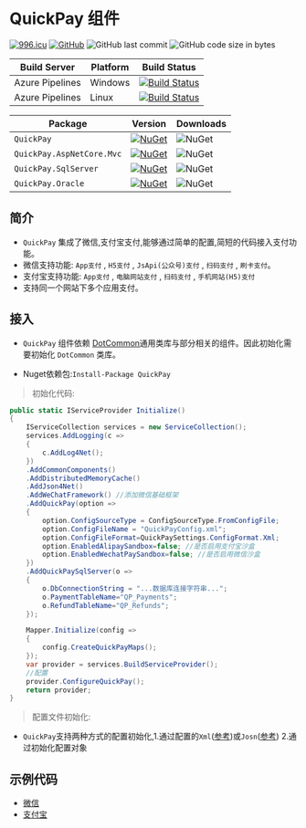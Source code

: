 # QuickPay 组件

[![996.icu](https://img.shields.io/badge/link-996.icu-red.svg)](https://996.icu) [![GitHub](https://img.shields.io/github/license/mashape/apistatus.svg)](https://github.com/cocosip/QuickPay/blob/master/LICENSE) ![GitHub last commit](https://img.shields.io/github/last-commit/cocosip/QuickPay.svg) ![GitHub code size in bytes](https://img.shields.io/github/languages/code-size/cocosip/QuickPay.svg)

| Build Server | Platform | Build Status |
| ------------ | -------- | ------------ |
| Azure Pipelines| Windows |[![Build Status](https://dev.azure.com/cocosip/QuickPay/_apis/build/status/cocosip.QuickPay?branchName=master&jobName=Windows)](https://dev.azure.com/cocosip/QuickPay/_build/latest?definitionId=8&branchName=master)|
| Azure Pipelines| Linux |[![Build Status](https://dev.azure.com/cocosip/QuickPay/_apis/build/status/cocosip.QuickPay?branchName=master&jobName=Linux)](https://dev.azure.com/cocosip/QuickPay/_build/latest?definitionId=8&branchName=master)|

| Package  | Version | Downloads|
| -------- | ------- | -------- |
| `QuickPay` | [![NuGet](https://img.shields.io/nuget/v/QuickPay.svg)](https://www.nuget.org/packages/QuickPay) |![NuGet](https://img.shields.io/nuget/dt/QuickPay.svg)|
| `QuickPay.AspNetCore.Mvc` | [![NuGet](https://img.shields.io/nuget/v/QuickPay.AspNetCore.Mvc.svg)](https://www.nuget.org/packages/QuickPay.AspNetCore.Mvc) |![NuGet](https://img.shields.io/nuget/dt/QuickPay.AspNetCore.Mvc.svg)|
| `QuickPay.SqlServer` | [![NuGet](https://img.shields.io/nuget/v/QuickPay.SqlServer.svg)](https://www.nuget.org/packages/QuickPay.SqlServer) |![NuGet](https://img.shields.io/nuget/dt/QuickPay.SqlServer.svg)|
`QuickPay.Oracle` | [![NuGet](https://img.shields.io/nuget/v/QuickPay.Oracle.svg)](https://www.nuget.org/packages/QuickPay.Oracle) |![NuGet](https://img.shields.io/nuget/dt/QuickPay.Oracle.svg)|

## 简介

- `QuickPay` 集成了微信,支付宝支付,能够通过简单的配置,简短的代码接入支付功能。
- 微信支持功能: `App支付` , `H5支付` , `JsApi(公众号)支付` , `扫码支付` , `刷卡支付`。
- 支付宝支持功能: `App支付` , `电脑网站支付` , `扫码支付` , `手机网站(H5)支付`
- 支持同一个网站下多个应用支付。

## 接入

- `QuickPay` 组件依赖 [DotCommon](https://github.com/cocosip/DotCommon)通用类库与部分相关的组件。因此初始化需要初始化 `DotCommon` 类库。

- Nuget依赖包:`Install-Package QuickPay`

> 初始化代码:

```c#
public static IServiceProvider Initialize()
{
    IServiceCollection services = new ServiceCollection();
    services.AddLogging(c =>
    {
        c.AddLog4Net();
    })
    .AddCommonComponents()
    .AddDistributedMemoryCache()
    .AddJson4Net()
    .AddWeChatFramework() //添加微信基础框架
    .AddQuickPay(option =>
    {
        option.ConfigSourceType = ConfigSourceType.FromConfigFile;
        option.ConfigFileName = "QuickPayConfig.xml";
        option.ConfigFileFormat=QuickPaySettings.ConfigFormat.Xml;
        option.EnabledAlipaySandbox=false; //是否启用支付宝沙盒
        option.EnabledWechatPaySandbox=false; //是否启用微信沙盒
    })
    .AddQuickPaySqlServer(o =>
    {
        o.DbConnectionString = "...数据库连接字符串...";
        o.PaymentTableName="QP_Payments";
        o.RefundTableName="QP_Refunds";
    });

    Mapper.Initialize(config =>
    {
        config.CreateQuickPayMaps();
    });
    var provider = services.BuildServiceProvider();
    //配置
    provider.ConfigureQuickPay();
    return provider;
}
```

> 配置文件初始化:

- `QuickPay`支持两种方式的配置初始化,1.通过配置的`Xml`([参考](../core/src/QuickPay/QuickPayConfig.xml))或`Josn`([参考](../core/src/QuickPay/QuickPayConfig.json)) 2.通过初始化配置对象

## 示例代码

- [微信](/docs/WeChatPay.md)
- [支付宝](/docs/Alipay.md)